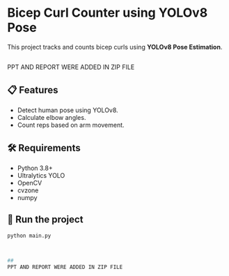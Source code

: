 # Bicep Curl Counter using YOLOv8 Pose

This project tracks and counts bicep curls using **YOLOv8 Pose Estimation**.


##
PPT AND REPORT WERE ADDED IN ZIP FILE



## 📋 Features
- Detect human pose using YOLOv8.
- Calculate elbow angles.
- Count reps based on arm movement.

## 🛠️ Requirements
- Python 3.8+
- Ultralytics YOLO
- OpenCV
- cvzone
- numpy

## 🚀 Run the project
```bash
python main.py



##
PPT AND REPORT WERE ADDED IN ZIP FILE

